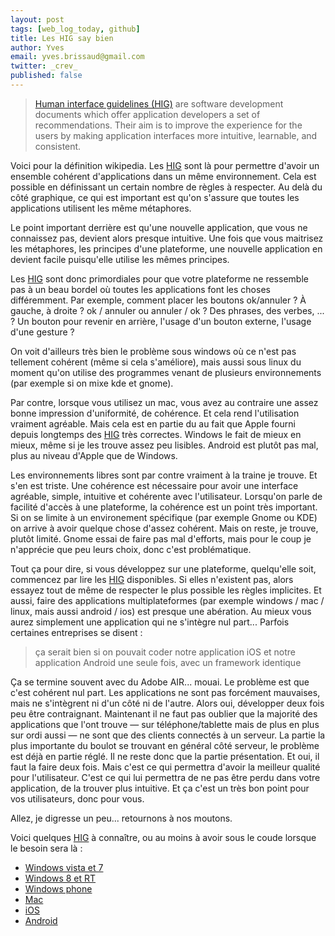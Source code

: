```yaml
---
layout: post
tags: [web_log_today, github]
title: Les HIG say bien
author: Yves
email: yves.brissaud@gmail.com
twitter: _crev_
published: false
---
```


> [Human interface guidelines (HIG)][hig] are software development documents which offer application developers a set of recommendations. Their aim is to improve the experience for the users by making application interfaces more intuitive, learnable, and consistent.

Voici pour la définition wikipedia. Les [HIG][hig] sont là pour permettre d'avoir un ensemble cohérent d'applications dans un même environnement. Cela est possible en définissant un certain nombre de règles à respecter. Au delà du côté graphique, ce qui est important est qu'on s'assure que toutes les applications utilisent les même métaphores.

Le point important derrière est qu'une nouvelle application, que vous ne connaissez pas, devient alors presque intuitive. Une fois que vous maitrisez les métaphores, les principes d'une plateforme, une nouvelle application en devient facile puisqu'elle utilise les mêmes principes.

Les [HIG][hig] sont donc primordiales pour que votre plateforme ne ressemble pas à un beau bordel où toutes les applications font les choses différemment. Par exemple, comment placer les boutons ok/annuler ? À gauche, à droite ? ok / annuler ou annuler / ok ? Des phrases, des verbes, ... ? Un bouton pour revenir en arrière, l'usage d'un bouton externe, l'usage d'une gesture ?

On voit d'ailleurs très bien le problème sous windows où ce n'est pas tellement cohérent (même si cela s'améliore), mais aussi sous linux du moment qu'on utilise des programmes venant de plusieurs environnements (par exemple si on mixe kde et gnome).

Par contre, lorsque vous utilisez un mac, vous avez au contraire une assez bonne impression d'uniformité, de cohérence. Et cela rend l'utilisation vraiment agréable. Mais cela est en partie du au fait que Apple fourni depuis longtemps des [HIG][hig] très correctes. Windows le fait de mieux en mieux, même si je les trouve assez peu lisibles. Android est plutôt pas mal, plus au niveau d'Apple que de Windows.

Les environnements libres sont par contre vraiment à la traine je trouve. Et s'en est triste. Une cohérence est nécessaire pour avoir une interface agréable, simple, intuitive et cohérente avec l'utilisateur. Lorsqu'on parle de facilité d'accès à une plateforme, la cohérence est un point très important. Si on se limite à un environement spécifique (par exemple Gnome ou KDE) on arrive à avoir quelque chose d'assez cohérent. Mais on reste, je trouve, plutôt limité. Gnome essai de faire pas mal d'efforts, mais pour le coup je n'apprécie que peu leurs choix, donc c'est problématique.

Tout ça pour dire, si vous développez sur une plateforme, quelqu'elle soit, commencez par lire les [HIG][hig] disponibles. Si elles n'existent pas, alors essayez tout de même de respecter le plus possible les règles implicites. Et aussi, faire des applications multiplateformes (par exemple windows / mac / linux, mais aussi android / ios) est presque une abération. Au mieux vous aurez simplement une application qui ne s'intègre nul part... Parfois certaines entreprises se disent :

> ça serait bien si on pouvait coder notre application iOS et notre application Android une seule fois, avec un framework identique

Ça se termine souvent avec du Adobe AIR... mouai. Le problème est que c'est cohérent nul part. Les applications ne sont pas forcément mauvaises, mais ne s'intègrent ni d'un côté ni de l'autre. Alors oui, développer deux fois peu être contraignant. Maintenant il ne faut pas oublier que la majorité des applications que l'ont trouve — sur téléphone/tablette mais de plus en plus sur ordi aussi — ne sont que des clients connectés à un serveur. La partie la plus importante du boulot se trouvant en général côté serveur, le problème est déjà en partie réglé. Il ne reste donc que la partie présentation. Et oui, il faut la faire deux fois. Mais c'est ce qui permettra d'avoir la meilleur qualité pour l'utilisateur. C'est ce qui lui permettra de ne pas être perdu dans votre application, de la trouver plus intuitive. Et ça c'est un très bon point pour vos utilisateurs, donc pour vous.

Allez, je digresse un peu... retournons à nos moutons.

Voici quelques [HIG][hig] à connaître, ou au moins à avoir sous le coude lorsque le besoin sera là :

* [Windows vista et 7][win7]
* [Windows 8 et RT][win8]
* [Windows phone][winphone]
* [Mac][mac]
* [iOS][ios]
* [Android][android]

[hig]: http://en.wikipedia.org/wiki/Human_interface_guidelines
[win7]: http://msdn.microsoft.com/en-us/library/Aa511258.aspx
[win8]: http://msdn.microsoft.com/en-us/library/windows/apps/hh465424.aspx
[winphone]: http://msdn.microsoft.com/en-us/library/hh202915%28v=VS.92%29.aspx
[mac]: https://developer.apple.com/library/mac/#documentation/userexperience/Conceptual/AppleHIGuidelines/Intro/Intro.html
[ios]: http://developer.apple.com/library/ios/#documentation/userexperience/conceptual/mobilehig/Introduction/Introduction.html
[android]: http://developer.android.com/design/index.html
